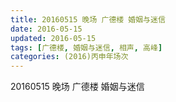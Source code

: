 ```yaml
---
title: 20160515 晚场 广德楼 婚姻与迷信 
date: 2016-05-15
updated: 2016-05-15
tags: [广德楼, 婚姻与迷信, 相声, 高峰] 
categories: (2016)丙申年场次 
---
```

20160515 晚场 广德楼 婚姻与迷信 
